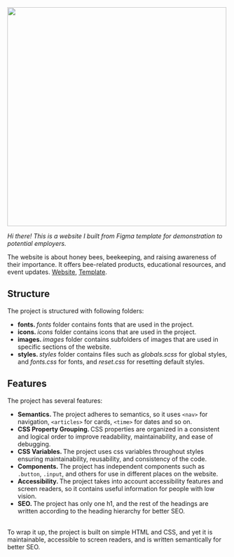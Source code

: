<img src="https://www.ruraltreasures.com/cdn/shop/articles/Banner_870_x_581.jpg?v=1649945817" width="500" />
<br />

<i>Hi there! This is a website I built from Figma template for demonstration to potential employers.</i> 

The website is about honey bees, beekeeping, and raising awareness of their importance. It offers bee-related products, educational resources, and event updates. <a href="https://yusuf-youth.github.io/Mellifiera/">Website</a>, <a href="https://www.figma.com/design/looVovKFshD9bHsOjbcpSb/Mellifiera?node-id=0-1&p=f&t=7hFoRHYjNEUTNzPU-0">Template</a>. <br />

<h2>Structure</h2>
The project is structured with following folders: 
<ul>
  <li>
    <b>fonts. </b><i>fonts</i> folder contains fonts that are used in the project.
  </li>
  <li>
    <b>icons. </b><i>icons</i> folder contains icons that are used in the project.
  </li>
  <li>
    <b>images. </b><i>images</i> folder contains subfolders of images that are used in specific sections of the website.
  </li>
  <li>
    <b>styles. </b> <i>styles</i> folder contains files such as <i>globals.scss</i> for global styles, and <i>fonts.css</i> for fonts, and <i>reset.css</i> for resetting default styles.
  </li>
</ul>

<h2>Features</h2>
The project has several features: 
<ul>
  <li>
    <b>Semantics. </b>The project adheres to semantics, so it uses <code>&lt;nav&gt;</code> for navigation, <code>&lt;articles&gt;</code> for cards, <code>&lt;time&gt;</code> for dates and so on.
  </li>
  <li>
    <b>CSS Property Grouping. </b> CSS properties are organized in a consistent and logical order to improve readability, maintainability, and ease of debugging.
  </li>
  <li>
    <b>CSS Variables. </b>The project uses css variables throughout styles ensuring maintainability, reusability, and consistency of the code.
  </li>
  <li>
    <b>Components. </b>The project has independent components such as <code>.button</code>, <code>.input</code>, and others for use in different places on the website. 
  </li>
  <li>
    <b>Accessibility. </b>The project takes into account accessibility features and screen readers, so it contains useful information for people with low vision.
  </li>
  <li>
    <b>SEO. </b>The project has only one h1, and the rest of the headings are written according to the heading hierarchy for better SEO.
  </li>
</ul>

<br />
To wrap it up, the project is built on simple HTML and CSS, and yet it is maintainable, accessible to screen readers, and is written semantically for better SEO.
